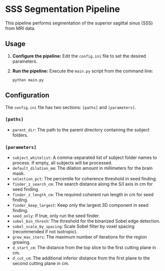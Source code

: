 
# SSS Segmentation Pipeline

This pipeline performs segmentation of the superior sagittal sinus (SSS) from MRI data.

## Usage

1.  **Configure the pipeline:** Edit the `config.ini` file to set the desired parameters.
2.  **Run the pipeline:** Execute the `main.py` script from the command line:

    ```
    python main.py
    ```

## Configuration

The `config.ini` file has two sections: `[paths]` and `[parameters]`.

### `[paths]`

*   `parent_dir`: The path to the parent directory containing the subject folders.

### `[parameters]`

*   `subject_whitelist`: A comma-separated list of subject folder names to process. If empty, all subjects will be processed.
*   `default_dilation_mm`: The dilation amount in millimeters for the brain mask.
*   `selection_pct`: The percentile for coherence threshold in seed finding.
*   `finder_z_search_cm`: The search distance along the S/I axis in cm for seed finding.
*   `finder_z_length_cm`: The required coherent run length in cm for seed finding.
*   `finder_keep_largest`: Keep only the largest 3D component in seed finding.
*   `seed_only`: If true, only run the seed finder.
*   `sobel_bin_thresh`: The threshold for the binarized Sobel edge detection.
*   `sobel_scale_by_spacing`: Scale Sobel filter by voxel spacing (recommended if not isotropic).
*   `grow_max_iters`: The maximum number of iterations for the region growing.
*   `d_start_cm`: The distance from the top slice to the first cutting plane in cm.
*   `d_cut_cm`: The additional inferior distance from the first plane to the second cutting plane in cm.
